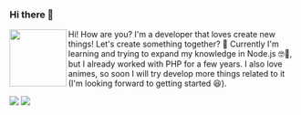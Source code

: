 ### Hi there 👋

<p>
  <img align='left' width="100px" src="https://raw.githubusercontent.com/DiegoVictor/DiegoVictor/main/github.png" />
</p>
<p>
  Hi! How are you? I'm a developer that loves create new things! Let's create something together? 🔨 Currently I'm learning and trying to expand my knowledge in Node.js 🤓📖, but I already worked with PHP for a few years. I also love animes, so soon I will try develop more things related to it (I'm looking forward to getting started 😆).
</p>
<div>
  <a href="https://www.linkedin.com/in/diego-victor-gonzaga" target="_blank" rel="noreferrer" rel="noopener"><img src="https://img.shields.io/badge/LinkedIn-0077B5?style=for-the-badge&logo=linkedin&logoColor=white" /></a>
  <a href="https://instagram.com/dvgonzaga" target="_blank" rel="noreferrer" rel="noopener"><img src="https://img.shields.io/badge/Instagram-E4405F?style=for-the-badge&logo=instagram&logoColor=white" /></a><br />
</div>
